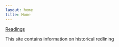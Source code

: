 ```yaml
---
layout: home
title: Home
---
```


<div class="home-buttons">
  <a class="btn" href="/readings/">Readings</a>
</div>

This site contains information on historical redlining
